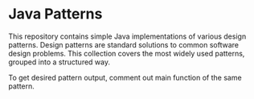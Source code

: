 # Java Patterns
 This repository contains simple Java implementations of various design patterns. Design patterns are standard solutions to common software design problems. This collection covers the most widely used patterns, grouped into a structured way.

 To get desired pattern output, comment out main function of the same pattern. 
